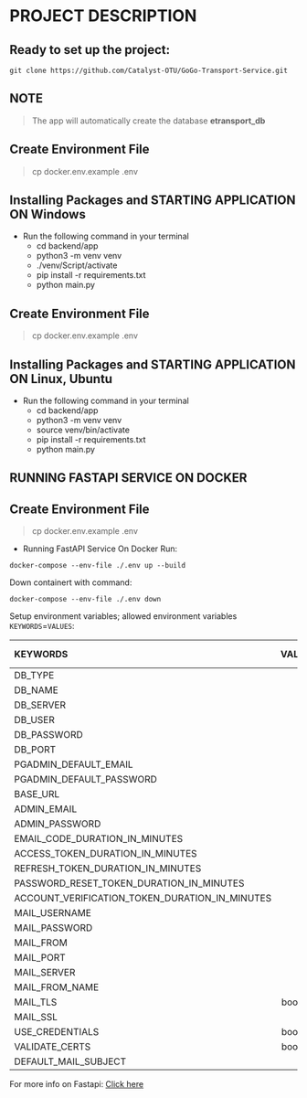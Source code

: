 # PROJECT DESCRIPTION

## Ready to set up the project:
    git clone https://github.com/Catalyst-OTU/GoGo-Transport-Service.git




## NOTE
> The app will automatically create the database **etransport_db**



## Create Environment File
>  cp docker.env.example .env


## Installing Packages and STARTING APPLICATION ON Windows
- Run the following command in your terminal
    - cd backend/app
    - python3 -m venv venv
    - ./venv/Script/activate
    - pip install -r requirements.txt
    - python main.py



## Create Environment File
>  cp docker.env.example .env


## Installing Packages and STARTING APPLICATION ON Linux, Ubuntu
- Run the following command in your terminal
    - cd backend/app
    - python3 -m venv venv
    - source venv/bin/activate
    - pip install -r requirements.txt
    - python main.py




## RUNNING FASTAPI SERVICE ON DOCKER

## Create Environment File
>  cp docker.env.example .env


- Running FastAPI Service On Docker 
Run:
```
docker-compose --env-file ./.env up --build
```


Down containert with command:
```
docker-compose --env-file ./.env down
```


Setup environment variables; allowed environment variables `KEYWORDS`=`VALUES`:

| KEYWORDS | VALUES | DEFAULT VALUE | VALUE TYPE | 
| :------------ | :---------------------: | :------------------: | :------------------: |
| DB_TYPE | | postgresql | string 
| DB_NAME | | appraisal_db | string 
| DB_SERVER | | localhost | string
| DB_USER | | postgres | string 
| DB_PASSWORD | | password | string 
| DB_PORT | | 5432 | integer 
| PGADMIN_DEFAULT_EMAIL | | admin@admin.com | string 
| PGADMIN_DEFAULT_PASSWORD | | openforme | string  
| BASE_URL | | http://localhost:8080/ | string  
| ADMIN_EMAIL | | superadmin@admin.com | string 
| ADMIN_PASSWORD | | openforme | string 
| EMAIL_CODE_DURATION_IN_MINUTES | | 15 | integer 
| ACCESS_TOKEN_DURATION_IN_MINUTES | | 60 | integer 
| REFRESH_TOKEN_DURATION_IN_MINUTES | | 600 | integer 
| PASSWORD_RESET_TOKEN_DURATION_IN_MINUTES | | 15 | integer 
| ACCOUNT_VERIFICATION_TOKEN_DURATION_IN_MINUTES | | 15 | integer 
| MAIL_USERNAME | | | string 
| MAIL_PASSWORD | | | string 
| MAIL_FROM | | | string 
| MAIL_PORT | | | string 
| MAIL_SERVER | | | string 
| MAIL_FROM_NAME | | | string 
| MAIL_TLS |  boolean 
| MAIL_SSL | | false | boolean 
| USE_CREDENTIALS |  boolean 
| VALIDATE_CERTS |  boolean 
| DEFAULT_MAIL_SUBJECT | | | string 





For more info on Fastapi: [Click here](https://fastapi.tiangolo.com/)
